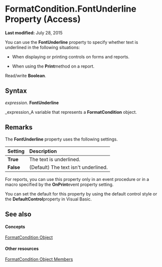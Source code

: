 
# FormatCondition.FontUnderline Property (Access)

 **Last modified:** July 28, 2015

You can use the  **FontUnderline** property to specify whether text is underlined in the following situations:

- When displaying or printing controls on forms and reports.
    
- When using the  **Print**method on a report.
    
 Read/write **Boolean**.

## Syntax

 _expression_. **FontUnderline**

 _expression_A variable that represents a  **FormatCondition** object.


## Remarks

The  **FontUnderline** property uses the following settings.



|**Setting**|**Description**|
|:-----|:-----|
| **True**|The text is underlined.|
| **False**|(Default) The text isn't underlined.|
For reports, you can use this property only in an event procedure or in a macro specified by the  **OnPrint**event property setting.

You can set the default for this property by using the default control style or the  **DefaultControl**property in Visual Basic.


## See also


#### Concepts


 [FormatCondition Object](a31deaae-b32d-c45b-b3b2-113a9e62cc7a.md)
#### Other resources


 [FormatCondition Object Members](98a01bf0-3d5c-5ea4-9291-97ddd24fd7a1.md)
